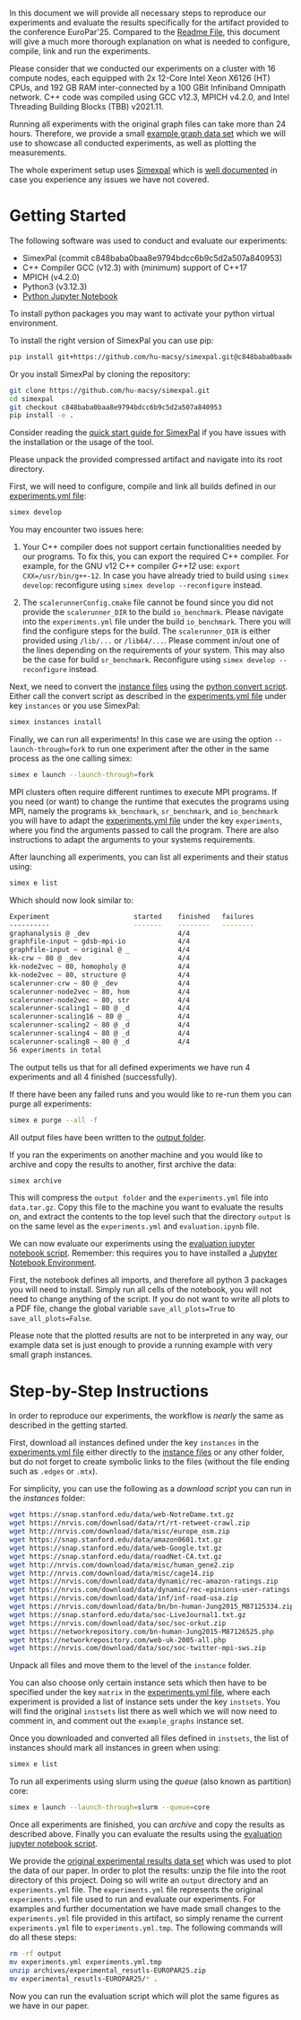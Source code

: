 In this document we will provide all necessary steps to reproduce our
experiments and evaluate the results specifically for the artifact provided to
the conference EuroPar'25. Compared to the [Readme File](README.md), this
document will give a much more thorough explanation on what is needed to
configure, compile, link and run the experiments. 

Please consider that we conducted our experiments on a cluster with 16 compute
nodes, each equipped with 2x 12-Core Intel Xeon X6126 (HT) CPUs, and 192 GB RAM
inter-connected by a 100 GBit Infiniband Omnipath network. C++ code was compiled
using GCC v12.3, MPICH v4.2.0, and Intel Threading Building Blocks (TBB)
v2021.11.

Running all experiments with the original graph files can take more than 24
hours. Therefore, we provide a small [example graph data set](/instances/) which
we will use to showcase all conducted experiments, as well as plotting the
measurements.

The whole experiment setup uses [Simexpal](https://github.com/hu-macsy/simexpal)
which is [well documented](https://simexpal.readthedocs.io/en/latest/) in case
you experience any issues we have not covered.

# Getting Started

The following software was used to conduct and evaluate our experiments:

- SimexPal (commit c848baba0baa8e9794bdcc6b9c5d2a507a840953)
- C++ Compiler GCC (v12.3) with (minimum) support of C++17
- MPICH (v4.2.0)
- Python3 (v3.12.3)
- [Python Jupyter Notebook](https://jupyter.org/install)

To install python packages you may want to activate your python virtual
environment.

To install the right version of SimexPal you can use pip:

```bash
pip install git+https://github.com/hu-macsy/simexpal.git@c848baba0baa8e9794bdcc6b9c5d2a507a840953
```

Or you install SimexPal by cloning the repository:

```bash
git clone https://github.com/hu-macsy/simexpal.git
cd simexpal
git checkout c848baba0baa8e9794bdcc6b9c5d2a507a840953
pip install -e .
```

Consider reading the [quick start guide for
SimexPal](https://simexpal.readthedocs.io/en/latest/quick_start.html) if you
have issues with the installation or the usage of the tool.

Please unpack the provided compressed artifact and navigate into its root
directory.

First, we will need to configure, compile and link all builds defined in our
[experiments.yml file](experiments.yml):

```bash
simex develop
```

You may encounter two issues here:

1. Your C++ compiler does not support certain functionalities needed by our
   programs. To fix this, you can export the required C++ compiler. For example,
   for the GNU v12 C++ compiler *G++12* use: `export CXX=/usr/bin/g++-12`. In
   case you have already tried to build using `simex develop`: reconfigure using
   `simex develop --reconfigure` instead.

2. The `scalerunnerConfig.cmake` file cannot be found since you did not provide
   the  `scalerunner_DIR` to the build `io_benchmark`. Please navigate into the
   `experiments.yml` file under the build `io_benchmark`. There you will find
   the configure steps for the build. The `scalerunner_DIR` is either provided
   using `/lib/...` or `/lib64/...`. Please comment in/out one of the lines
   depending on the requirements of your system. This may also be the case for
   build `sr_benchmark`. Reconfigure using `simex develop --reconfigure`
   instead.

Next, we need to convert the [instance files](/instances/) using the [python
convert script](convert.py). Either call the convert script as described in the
[experiments.yml file](experiments.yml) under key `instances` or you use
SimexPal:

```bash
simex instances install
```

Finally, we can run all experiments! In this case we are using the option
`--launch-through=fork` to run one experiment after the other in the same
process as the one calling simex: 

```bash
simex e launch --launch-through=fork
```

MPI clusters often require different runtimes to execute MPI programs. If you
need (or want) to change the runtime that executes the programs using MPI,
namely the programs `kk_benchmark`, `sr_benchmark`, and `io_benchmark` you will
have to adapt the [experiments.yml file](experiments.yml) under the key
`experiments`, where you find the arguments passed to call the program. There
are also instructions to adapt the arguments to your systems requirements. 

After launching all experiments, you can list all experiments and their status
using:

```bash
simex e list
```

Which should now look similar to:

```bash
Experiment                     started    finished   failures             other
----------                     -------    --------   --------             -----
graphanalysis @ _dev                      4/4                             
graphfile-input ~ gdsb-mpi-io             4/4                             
graphfile-input ~ original @ _            4/4                             
kk-crw ~ 80 @ _dev                        4/4                             
kk-node2vec ~ 80, homopholy @             4/4                             
kk-node2vec ~ 80, structure @             4/4                             
scalerunner-crw ~ 80 @ _dev               4/4                             
scalerunner-node2vec ~ 80, hom            4/4                             
scalerunner-node2vec ~ 80, str            4/4                             
scalerunner-scaling1 ~ 80 @ _d            4/4                             
scalerunner-scaling16 ~ 80 @ _            4/4                             
scalerunner-scaling2 ~ 80 @ _d            4/4                             
scalerunner-scaling4 ~ 80 @ _d            4/4                             
scalerunner-scaling8 ~ 80 @ _d            4/4                             
56 experiments in total
```

The output tells us that for all defined experiments we have run 4 experiments
and all 4 finished (successfully).

If there have been any failed runs and you would like to re-run them you can
purge all experiments:

```bash
simex e purge --all -f
```

All output files have been written to the [output folder](/output/).

If you ran the experiments on another machine and you would like to archive and
copy the results to another, first archive the data:

```bash
simex archive
```

This will compress the `output folder` and the `experiments.yml` file into
`data.tar.gz`. Copy this file to the machine you want to evaluate the results
on, and extract the contents to the top level such that the directory `output`
is on the same level as the `experiments.yml` and `evaluation.ipynb` file.

We can now evaluate our experiments using the [evaluation jupyter notebook
script](evaluation.ipynb). Remember: this requires you to have installed a
[Jupyter Notebook Environment](https://jupyter.org/install).

First, the notebook defines all imports, and therefore all python 3 packages you
will need to install. Simply run all cells of the notebook, you will not need to
change anything of the script. If you do not want to write all plots to a PDF
file, change the global variable `save_all_plots=True` to
`save_all_plots=False`.

Please note that the plotted results are not to be interpreted in any way, our
example data set is just enough to provide a running example with very small
graph instances.

# Step-by-Step Instructions

In order to reproduce our experiments, the workflow is *nearly* the same as
described in the getting started. 

First, download all instances defined under the key `instances` in the
[experiments.yml file](experiments.yml) either directly to the [instance
files](/instances/) or any other folder, but do not forget to create symbolic
links to the files (without the file ending such as `.edges` or `.mtx`). 

For simplicity, you can use the following as a *download script* you can run in
the *instances* folder:

```bash
wget https://snap.stanford.edu/data/web-NotreDame.txt.gz
wget https://nrvis.com/download/data/rt/rt-retweet-crawl.zip
wget http://nrvis.com/download/data/misc/europe_osm.zip
wget https://snap.stanford.edu/data/amazon0601.txt.gz
wget https://snap.stanford.edu/data/web-Google.txt.gz
wget https://snap.stanford.edu/data/roadNet-CA.txt.gz
wget http://nrvis.com/download/data/misc/human_gene2.zip
wget http://nrvis.com/download/data/misc/cage14.zip
wget https://nrvis.com/download/data/dynamic/rec-amazon-ratings.zip
wget https://nrvis.com/download/data/dynamic/rec-epinions-user-ratings.zip
wget https://nrvis.com/download/data/inf/inf-road-usa.zip
wget https://nrvis.com/download/data/bn/bn-human-Jung2015_M87125334.zip
wget https://snap.stanford.edu/data/soc-LiveJournal1.txt.gz
wget https://nrvis.com/download/data/soc/soc-orkut.zip
wget https://networkrepository.com/bn-human-Jung2015-M87126525.php
wget https://networkrepository.com/web-uk-2005-all.php
wget https://nrvis.com/download/data/soc/soc-twitter-mpi-sws.zip
```

Unpack all files and move them to the level of the `instance` folder.

You can also choose only certain instance sets which then have to be specified
under the key `matrix` in the [experiments.yml file](experiments.yml), where
each experiment is provided a list of instance sets under the key `instsets`.
You will find the original `instsets` list there as well which we will now need
to comment in, and comment out the `example_graphs` instance set.

Once you downloaded and converted all files defined in `instsets`, the list of
instances should mark all instances in green when using:

```bash
simex e list
```

To run all experiments using slurm using the *queue* (also known as partition)
core:

```bash
simex e launch --launch-through=slurm --queue=core
```

Once all experiments are finished, you can *archive* and copy the results as
described above. Finally you can evaluate the results using the [evaluation
jupyter notebook script](evaluation.ipynb).

We provide the [original experimental results data
set](/archives/experimental_resutls-EUROPAR25.zip) which was used to plot the
data of our paper. In order to plot the results: unzip the file into the root
directory of this project. Doing so will write an `output` directory and an
`experiments.yml` file. The `experiments.yml` file represents the original
`experiments.yml` file used to run and evaluate our experiments. For examples
and further documentation we have made small changes to the `experiments.yml`
file provided in this artifact, so simply rename the current `experiments.yml`
file to `experiments.yml.tmp`. The following commands will do all these steps:

```bash
rm -rf output
mv experiments.yml experiments.yml.tmp
unzip archives/experimental_resutls-EUROPAR25.zip
mv experimental_resutls-EUROPAR25/* .
```

Now you can run the evaluation script which will plot the same figures as we
have in our paper.